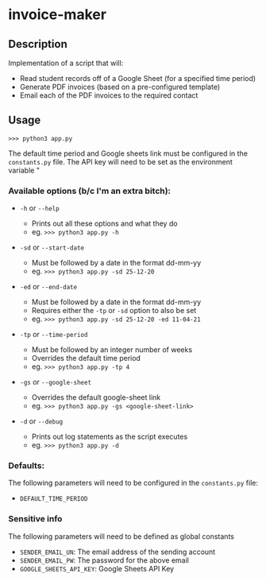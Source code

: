 # invoice-maker

## Description 

Implementation of a script that will:
- Read student records off of a Google Sheet (for a specified time period)
- Generate PDF invoices (based on a pre-configured template)
- Email each of the PDF invoices to the required contact

## Usage

```
>>> python3 app.py 
```

The default time period and Google sheets link must be configured in the `constants.py` file. The API key will need to be set as the environment variable "

### Available options (b/c I'm an extra bitch):

- `-h` or `--help`
    - Prints out all these options and what they do
    - eg. ```>>> python3 app.py -h```
- `-sd` or `--start-date`
    - Must be followed by a date in the format dd-mm-yy
    - eg. ```>>> python3 app.py -sd 25-12-20```
- `-ed` or `--end-date`
    - Must be followed by a date in the format dd-mm-yy
    - Requires either the `-tp` or `-sd` option to also be set
    - eg. ```>>> python3 app.py -sd 25-12-20 -ed 11-04-21```
- `-tp` or `--time-period`
    - Must be followed by an integer number of weeks
    - Overrides the default time period
    - eg. ```>>> python3 app.py -tp 4```
- `-gs` or `--google-sheet`
    - Overrides the default google-sheet link
    - eg. ```>>> python3 app.py -gs <google-sheet-link>```

- `-d` or `--debug`
    - Prints out log statements as the script executes
    - eg. ```>>> python3 app.py -d```

### Defaults:

The following parameters will need to be configured in the `constants.py` file:

- `DEFAULT_TIME_PERIOD`

### Sensitive info

The following parameters will need to be defined as global constants

- `SENDER_EMAIL_UN`: The email address of the sending account
- `SENDER_EMAIL_PW`: The password for the above email
- `GOOGLE_SHEETS_API_KEY`: Google Sheets API Key
